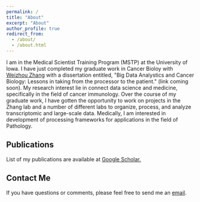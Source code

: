 ```yaml
---
permalink: /
title: "About"
excerpt: "About"
author_profile: true
redirect_from: 
  - /about/
  - /about.html
---
```


I am in the Medical Scientist Training Program (MSTP) at the University of Iowa. I have just completed my graduate work in Cancer Bioloy with [Weizhou Zhang](https://zhanglab.pathology.ufl.edu/) with a dissertation entitled, "Big Data Analystics and Cancer Biology: Lessons in taking from the processor to the patient." (link coming soon). My research interest lie in connect data science and medicine, specifically in the field of cancer immunology. Over the course of my graduate work, I have gotten the opportunity to work on projects in the Zhang lab and a number of different labs to organize, process, and analyze transcriptomic and large-scale data. Medically, I am interested in development of processing frameworks for applications in the field of Pathology.

Publications
----

List of my publications are available at [Google Scholar.](https://scholar.google.com/citations?user=_n4TRuIAAAAJ&hl=en)

Contact Me
----
If you have questions or comments, please feel free to send me an [email](mailto:nicholas-borcherding@uiowa.edu).

